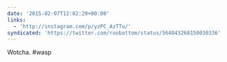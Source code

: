 ```yaml
---
date: '2015-02-07T12:02:29+00:00'
links:
  - 'http://instagram.com/p/yzPC_AzTTu/'
syndicated: 'https://twitter.com/roobottom/status/564043268150030336'
---
```

Wotcha. #wasp 
